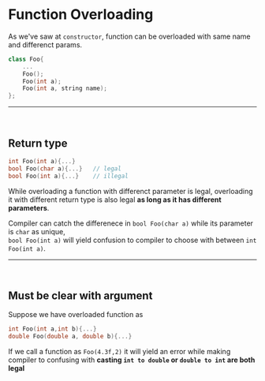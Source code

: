 # Function Overloading

As we've saw at `constructor`, function can be overloaded with same name and differenct params.

```cpp
class Foo{
    ...
    Foo();
    Foo(int a);
    Foo(int a, string name);
};
```

---

</br>

## Return type

```cpp
int Foo(int a){...}
bool Foo(char a){...}   // legal
bool Foo(int a){...}    // illegal
```

While overloading a function with differenct parameter is legal, overloading it with different return type is also legal **as long as it has different parameters**.

Compiler can catch the differenece in `bool Foo(char a)` while its parameter is `char` as unique,  
`bool Foo(int a)` will yield confusion to compiler to choose with between `int Foo(int a)`.

---

</br>   
   
## Must be clear with argument   
   
Suppose we have overloaded function as   
```cpp
int Foo(int a,int b){...}
double Foo(double a, double b){...}
```
If we call a function as `Foo(4.3f,2)` it will yield an error while making compiler to confusing with **casting `int to double` or `double to int` are both legal**
